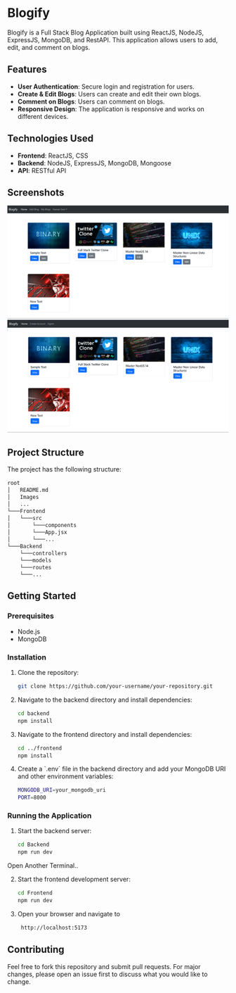 # Blogify

Blogify is a Full Stack Blog Application built using ReactJS, NodeJS, ExpressJS, MongoDB, and RestAPI. This application allows users to add, edit, and comment on blogs.

## Features

- **User Authentication**: Secure login and registration for users.
- **Create & Edit Blogs**: Users can create and edit their own blogs.
- **Comment on Blogs**: Users can comment on blogs.
- **Responsive Design**: The application is responsive and works on different devices.

## Technologies Used

- **Frontend**: ReactJS, CSS
- **Backend**: NodeJS, ExpressJS, MongoDB, Mongoose
- **API**: RESTful API


## Screenshots
![Screenshot of Todo-React-App](./images/image1.png)
![Screenshot of Todo-React-App](./images/image2.png)


## Project Structure

The project has the following structure:

    root
    │   README.md
    │   Images
    │   ...
    └───Frontend
    │   └───src
    │       └───components
    │       └───App.jsx
    │       └───...
    └───Backend
        └───controllers
        └───models
        └───routes
        └───...

## Getting Started

### Prerequisites

- Node.js
- MongoDB

### Installation

1. Clone the repository:
    ```sh
    git clone https://github.com/your-username/your-repository.git

2. Navigate to the backend directory and install dependencies:
    ```sh
    cd backend
    npm install

3. Navigate to the frontend directory and install dependencies:
    ```sh
    cd ../frontend
    npm install


4. Create a \`.env\` file in the backend directory and add your MongoDB URI and other environment variables:
    ```sh
    MONGODB_URI=your_mongodb_uri
    PORT=8000

### Running the Application

1. Start the backend server:
    ```sh
    cd Backend
    npm run dev

Open Another Terminal..

2. Start the frontend development server:
    ```sh
    cd Frontend
    npm run dev

3. Open your browser and navigate to
    ```sh
     http://localhost:5173


## Contributing

Feel free to fork this repository and submit pull requests. For major changes, please open an issue first to discuss what you would like to change.
